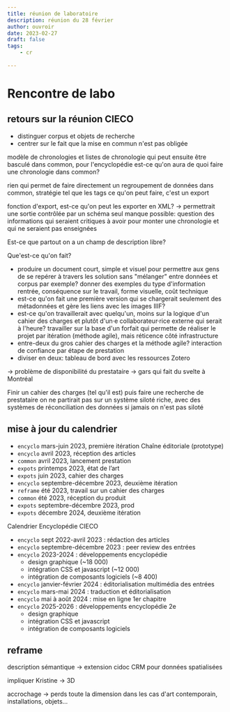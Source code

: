 ```yaml
---
title: réunion de laboratoire
description: réunion du 28 février
author: ouvroir
date: 2023-02-27
draft: false
tags:
    - cr
    
---
```

# Rencontre de labo

## retours sur la réunion CIECO

- distinguer corpus et objets de recherche
- centrer sur le fait que la mise en commun n'est pas obligée


modèle de chronologies et listes de chronologie qui peut ensuite être basculé dans common, pour l'encyclopédie
est-ce qu'on aura de quoi faire une chronologie dans common? 

rien qui permet de faire directement un regroupement de données dans common, stratégie tel que les tags
ce qu'on peut faire, c'est un export

fonction d'export, est-ce qu'on peut les exporter en XML? 
→ permettrait une sortie contrôlée par un schéma
seul manque possible: question des informations qui seraient critiques à avoir pour monter une chronologie et qui ne seraient pas enseignées

Est-ce que partout on a un champ de description libre? 

Que'est-ce qu'on fait? 
- produire un document court, simple et visuel pour permettre aux gens de se repérer à travers les solution sans "mélanger" entre données et corpus par exemple? donner des exemples du type d'information rentrée, conséquence sur le travail, forme visuelle, coût technique 
- est-ce qu'on fait une première version qui se chargerait seulement des métadonnées et gère les liens avec les images IIIF? 
- est-ce qu'on travaillerait avec quelqu'un, moins sur la logique d'un cahier des charges et plutôt d'un·e collaborateur·rice externe qui serait à l'heure? travailler sur la base d'un forfait qui permette de réaliser le projet par itération (méthode agile), mais réticence côté infrastructure
- entre-deux du gros cahier des charges et la méthode agile? interaction de confiance par étape de prestation
- diviser en deux: tableau de bord avec les ressources Zotero


→ problème de disponibilité du prestataire
→ gars qui fait du svelte à Montréal

Finir un cahier des charges (tel qu'il est) puis faire une recherche de prestataire
on ne partirait pas sur un système siloté riche, avec des systèmes de réconciliation des données
si jamais on n'est pas siloté

## mise à jour du calendrier
<!-- à transférer dans le calendrier ouvroir-->
* `encyclo` mars-juin 2023, première itération Chaîne éditoriale (prototype)
* `encyclo` avril 2023, réception des articles
* `common` avril 2023, lancement prestation
* `expots` printemps 2023, état de l’art
* `expots` juin 2023, cahier des charges
* `encyclo` septembre-décembre 2023, deuxième itération
* `reframe` été 2023, travail sur un cahier des charges
* `common` été 2023, réception du produit
* `expots` septembre-décembre 2023, prod
* `expots` décembre 2024, deuxième itération

Calendrier Encyclopédie CIECO
* `encyclo` sept 2022-avril 2023 : rédaction des articles
* `encyclo` septembre-décembre 2023 : peer review des entrées
* `encyclo` 2023-2024 : développements encyclopédie 
    * design graphique (~18 000)
    * intégration CSS et javascript (~12 000)
    * intégration de composants logiciels (~8 400)
* `encyclo` janvier-février 2024 : éditorialisation multimédia des entrées 
* `encyclo` mars-mai 2024 : traduction et éditorialisation 
* `encyclo` mai à août 2024 : mise en ligne 1er chapitre
* `encyclo` 2025-2026 : développements encyclopédie 2e
    * design graphique
    * intégration CSS et javascript
    * intégration de composants logiciels


## reframe
description sémantique → extension cidoc CRM pour données spatialisées

impliquer Kristine → 3D

accrochage → perds toute la dimension dans les cas d'art contemporain, installations, objets...